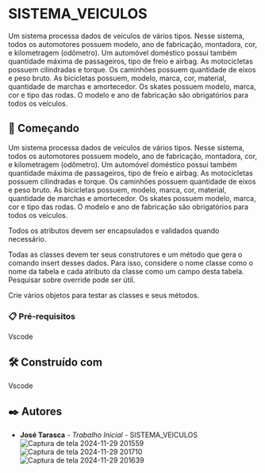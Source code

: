 # SISTEMA_VEICULOS

Um sistema processa dados de veículos de vários tipos. Nesse sistema, todos os automotores possuem modelo, ano de fabricação, montadora, cor, e kilometragem (odômetro). Um automóvel doméstico possui também quantidade máxima de passageiros, tipo de freio e airbag. As motocicletas possuem cilindradas e torque. Os caminhões possuem quantidade de eixos e peso bruto. As bicicletas possuem, modelo, marca, cor, material, quantidade de marchas e amortecedor. Os skates possuem modelo, marca, cor e tipo das rodas. O modelo e ano de fabricação são obrigatórios para todos os veículos.

## 🚀 Começando
Um sistema processa dados de veículos de vários tipos. Nesse sistema, todos os automotores possuem modelo, ano de fabricação, montadora, cor, e kilometragem (odômetro). Um automóvel doméstico possui também quantidade máxima de passageiros, tipo de freio e airbag. As motocicletas possuem cilindradas e torque. Os caminhões possuem quantidade de eixos e peso bruto. As bicicletas possuem, modelo, marca, cor, material, quantidade de marchas e amortecedor. Os skates possuem modelo, marca, cor e tipo das rodas. O modelo e ano de fabricação são obrigatórios para todos os veículos.

Todos os atributos devem ser encapsulados e validados quando necessário.

Todas as classes devem ter seus construtores e um método que gera o comando insert desses dados. Para isso, considere o nome classe como o nome da tabela e cada atributo da classe como um campo desta tabela. Pesquisar sobre override pode ser útil.

Crie vários objetos para testar as classes e seus métodos.

### 📋 Pré-requisitos

Vscode

## 🛠️ Construído com

Vscode

## ✒️ Autores

* **José Tarasca** - *Trabalho Inicial* - SISTEMA_VEICULOS
![Captura de tela 2024-11-29 201559](https://github.com/user-attachments/assets/a7663e22-45ff-4901-8521-c369585df6b4)
![Captura de tela 2024-11-29 201710](https://github.com/user-attachments/assets/540463c9-229f-4f86-890b-a79be5f7a1cc)
![Captura de tela 2024-11-29 201639](https://github.com/user-attachments/assets/f8ba1a99-29b9-4cb4-b195-00e852bc8245)


